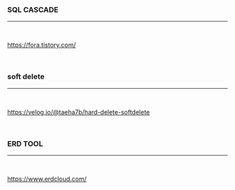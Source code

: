 ### SQL CASCADE

---

<BR>

https://fora.tistory.com/

<BR>

### soft delete

---

<br>

https://velog.io/@taeha7b/hard-delete-softdelete

<BR>

### ERD TOOL

---

<BR>

https://www.erdcloud.com/
